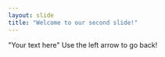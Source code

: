 ```yaml
---
layout: slide
title: "Welcome to our second slide!"
---
```

"Your text here"
Use the left arrow to go back!
